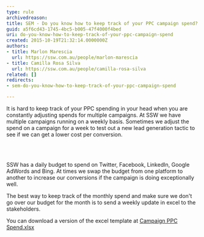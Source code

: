 ```yaml
---
type: rule
archivedreason: 
title: SEM - Do you know how to keep track of your PPC campaign spend?
guid: a5f6cd43-1745-4bc5-b005-47f4000f4bed
uri: do-you-know-how-to-keep-track-of-your-ppc-campaign-spend
created: 2015-10-19T21:32:14.0000000Z
authors:
- title: Marlon Marescia
  url: https://ssw.com.au/people/marlon-marescia
- title: Camilla Rosa Silva
  url: https://ssw.com.au/people/camilla-rosa-silva
related: []
redirects:
- sem-do-you-know-how-to-keep-track-of-your-ppc-campaign-spend

---
```



<p>It is hard to keep track of your PPC spending in your head when you are constantly adjusting spends for multiple campaigns. At SSW we have multiple campaigns running on a weekly basis. Sometimes we adjust the spend on a campaign for a week to test out a new lead generation tactic to see if we can get a lower cost per conversion.</p>
<br><excerpt class='endintro'></excerpt><br>
<p></p><p>SSW has a daily budget to spend on Twitter, Facebook, LinkedIn, Google AdWords​ and Bing. At times we swap the budget from one platform to another to increase our conversions if the campaign is doing exceptionally well.</p><p>The best way to keep track of the monthly spend and make sure we don't go over our budget for the month is to send a weekly update in excel to the stakeholders.​</p><p>You can download a version of the excel template at&#160;<a href="/AnalyticsReports/Campaign%20PPC%20Spend.xlsx"><img class="ms-asset-icon ms-rtePosition-4" src="/_layouts/15/images/icxlsx.png" alt="" />Campaign PPC Spend.xlsx</a></p>


